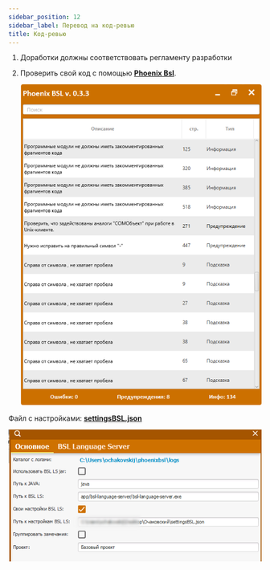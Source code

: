 ```yaml
---
sidebar_position: 12
sidebar_label: Перевод на код-ревью
title: Код-ревью
---
```


1. Доработки должны соответствовать регламенту разработки
2. Проверить свой код с помощью **[Phoenix Bsl](https://otymko.github.io/phoenixbsl/)**.

    ![image](img/phoenix.png)

Файл с настройками: **[settingsBSL.json](file/settingsBSL.json)**

![image.png](img/phoenix_settings.png)

